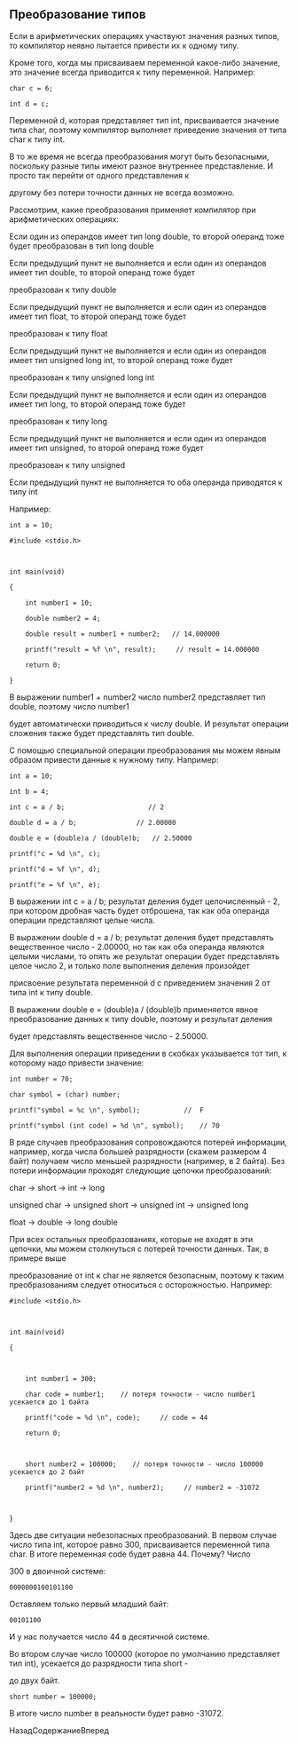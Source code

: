 ## Преобразование типов

Если в арифметических операциях участвуют значения разных типов, то компилятор неявно пытается привести их к одному типу. 
Кроме того, когда мы присваиваем переменной какое-либо значение, это значение всегда приводится к типу переменной. Например:

```
char c = 6;
int d = c;
```

Переменной d, которая представляет тип int, присваивается значение типа char, поэтому компилятор выполняет приведение значения от типа char к типу int.

В то же время не всегда преобразования могут быть безопасными, поскольку разные типы имеют разное внутреннее представление. И просто так перейти от одного представления к 
другому без потери точности данных не всегда возможно.

Рассмотрим, какие преобразования применяет компилятор при арифметических операциях:

Если один из операндов имеет тип long double, то второй операнд тоже будет преобразован в тип long double



Если предыдущий пункт не выполняется и если один из операндов имеет тип double, то второй операнд тоже будет 
преобразован к типу double



Если предыдущий пункт не выполняется и если один из операндов имеет тип float, то второй операнд тоже будет 
преобразован к типу float



Если предыдущий пункт не выполняется и если один из операндов имеет тип unsigned long int, то второй операнд тоже будет 
преобразован к типу unsigned long int



Если предыдущий пункт не выполняется и если один из операндов имеет тип long, то второй операнд тоже будет 
преобразован к типу long



Если предыдущий пункт не выполняется и если один из операндов имеет тип unsigned, то второй операнд тоже будет 
преобразован к типу unsigned



Если предыдущий пункт не выполняется то оба операнда приводятся к типу int



Например:

```
int a = 10;
#include <stdio.h>
 
int main(void)
{
    int number1 = 10;
    double number2 = 4;
    double result = number1 + number2;   // 14.000000
    printf("result = %f \n", result);     // result = 14.000000
    return 0;
}
```

В выражении number1 + number2 число number2 представляет тип double, поэтому число number1 
будет автоматически приводиться к числу double. И результат операции сложения также будет представлять тип double.

С помощью специальной операции преобразования мы можем явным образом привести данные к нужному типу. Например:

```
int a = 10;
int b = 4;
int c = a / b;                     // 2
double d = a / b;				// 2.00000
double e = (double)a / (double)b;	// 2.50000
printf("c = %d \n", c);
printf("d = %f \n", d);
printf("e = %f \n", e);
```

В выражении int c = a / b; результат деления будет целочисленный - 2, при котором дробная часть будет отброшена, так как оба операнда операции представляют целые числа.

В выражении double d = a / b; результат деления будет представлять вещественное число - 2.00000, но так как оба операнда являются целыми числами, то опять же результат операции будет представлять целое число 2, и только поле выполнения деления произойдет 
присвоение результата переменной d с приведением значения 2 от типа int к типу double.

В выражении double e = (double)a / (double)b применяется явное преобразование данных к типу double, поэтому и результат деления 
будет представлять вещественное число - 2.50000.

Для выполнения операции приведении в скобках указывается тот тип, к которому надо привести значение:

```
int number = 70;
char symbol = (char) number;
printf("symbol = %c \n", symbol);			//	F
printf("symbol (int code) = %d \n", symbol);	// 70
```

В ряде случаев преобразования сопровождаются потерей информации, например, когда числа большей разрядности (скажем размером 4 байт) получаем число меньшей разрядности (например, в 2 байта). Без потери информации проходят следующие цепочки преобразований:

char -> short -> int -> long

unsigned char -> unsigned short -> unsigned int -> unsigned long

float -> double -> long double

При всех остальных преобразованиях, которые не входят в эти цепочки, мы можем столкнуться с потерей точности данных. Так, в примере выше 
преобразование от int к char не является безопасным, поэтому к таким преобразованиям следует относиться с осторожностью. Например:

```
#include <stdio.h>
 
int main(void)
{
    
    int number1 = 300;
    char code = number1;    // потеря точности - число number1 усекается до 1 байта
    printf("code = %d \n", code);     // code = 44
    return 0;

    short number2 = 100000;    // потеря точности - число 100000 усекается до 2 байт
    printf("number2 = %d \n", number2);     // number2 = -31072

}
```

Здесь две ситуации небезопасных преобразований. В первом случае число типа int, которое равно 300, присваивается переменной типа char. В итоге переменная code будет равна 44. Почему? Число 
300 в двоичной системе:

```
0000000100101100
```

Оставляем только первый младший байт:

```
00101100
```

И у нас получается число 44 в десятичной системе.

Во втором случае число 100000 (которое по умолчанию представляет тип int), усекается до разрядности типа short - 
до двух байт.

```
short number = 100000;
```

В итоге число number в реальности будет равно -31072.

НазадСодержаниеВперед

